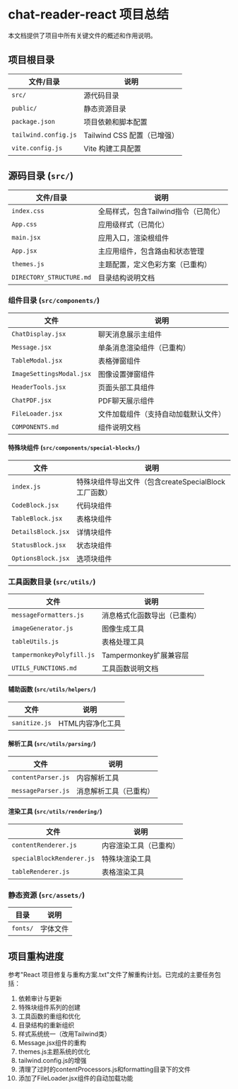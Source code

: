 # chat-reader-react 项目总结

本文档提供了项目中所有关键文件的概述和作用说明。

## 项目根目录

| 文件/目录 | 说明 |
|---------|------|
| `src/` | 源代码目录 |
| `public/` | 静态资源目录 |
| `package.json` | 项目依赖和脚本配置 |
| `tailwind.config.js` | Tailwind CSS 配置（已增强） |
| `vite.config.js` | Vite 构建工具配置 |

## 源码目录 (`src/`)

| 文件/目录 | 说明 |
|---------|------|
| `index.css` | 全局样式，包含Tailwind指令（已简化） |
| `App.css` | 应用级样式（已简化） |
| `main.jsx` | 应用入口，渲染根组件 |
| `App.jsx` | 主应用组件，包含路由和状态管理 |
| `themes.js` | 主题配置，定义色彩方案（已重构） |
| `DIRECTORY_STRUCTURE.md` | 目录结构说明文档 |

### 组件目录 (`src/components/`)

| 文件 | 说明 |
|-----|------|
| `ChatDisplay.jsx` | 聊天消息展示主组件 |
| `Message.jsx` | 单条消息渲染组件（已重构） |
| `TableModal.jsx` | 表格弹窗组件 |
| `ImageSettingsModal.jsx` | 图像设置弹窗组件 |
| `HeaderTools.jsx` | 页面头部工具组件 |
| `ChatPDF.jsx` | PDF聊天展示组件 |
| `FileLoader.jsx` | 文件加载组件（支持自动加载默认文件） |
| `COMPONENTS.md` | 组件说明文档 |

#### 特殊块组件 (`src/components/special-blocks/`)

| 文件 | 说明 |
|-----|------|
| `index.js` | 特殊块组件导出文件（包含createSpecialBlock工厂函数） |
| `CodeBlock.jsx` | 代码块组件 |
| `TableBlock.jsx` | 表格块组件 |
| `DetailsBlock.jsx` | 详情块组件 |
| `StatusBlock.jsx` | 状态块组件 |
| `OptionsBlock.jsx` | 选项块组件 |

### 工具函数目录 (`src/utils/`)

| 文件 | 说明 |
|-----|------|
| `messageFormatters.js` | 消息格式化函数导出（已重构） |
| `imageGenerator.js` | 图像生成工具 |
| `tableUtils.js` | 表格处理工具 |
| `tampermonkeyPolyfill.js` | Tampermonkey扩展兼容层 |
| `UTILS_FUNCTIONS.md` | 工具函数说明文档 |

#### 辅助函数 (`src/utils/helpers/`)

| 文件 | 说明 |
|-----|------|
| `sanitize.js` | HTML内容净化工具 |

#### 解析工具 (`src/utils/parsing/`)

| 文件 | 说明 |
|-----|------|
| `contentParser.js` | 内容解析工具 |
| `messageParser.js` | 消息解析工具（已重构） |

#### 渲染工具 (`src/utils/rendering/`)

| 文件 | 说明 |
|-----|------|
| `contentRenderer.js` | 内容渲染工具（已重构） |
| `specialBlockRenderer.js` | 特殊块渲染工具 |
| `tableRenderer.js` | 表格渲染工具 |

### 静态资源 (`src/assets/`)

| 目录 | 说明 |
|-----|------|
| `fonts/` | 字体文件 |

## 项目重构进度

参考"React 项目修复与重构方案.txt"文件了解重构计划。已完成的主要任务包括：

1. 依赖审计与更新
2. 特殊块组件系列的创建
3. 工具函数的重组和优化
4. 目录结构的重新组织
5. 样式系统统一（改用Tailwind类）
6. Message.jsx组件的重构
7. themes.js主题系统的优化
8. tailwind.config.js的增强
9. 清理了过时的contentProcessors.js和formatting目录下的文件
10. 添加了FileLoader.jsx组件的自动加载功能 